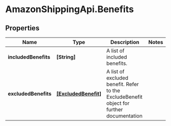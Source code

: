 # AmazonShippingApi.Benefits

## Properties

Name | Type | Description | Notes
------------ | ------------- | ------------- | -------------
**includedBenefits** | **[String]** | A list of included benefits. | 
**excludedBenefits** | [**[ExcludedBenefit]**](ExcludedBenefit.md) | A list of excluded benefit. Refer to the ExcludeBenefit object for further documentation | 


